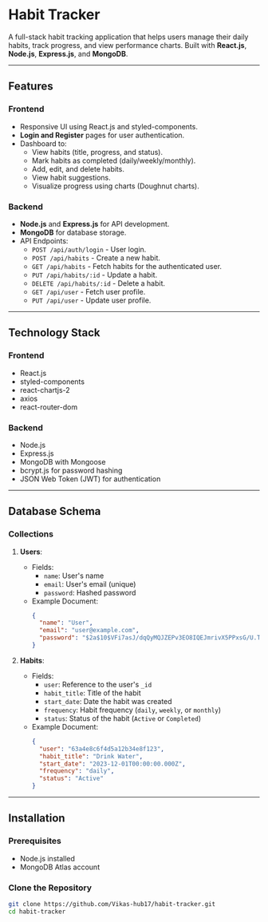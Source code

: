 # Habit Tracker

A full-stack habit tracking application that helps users manage their daily habits, track progress, and view performance charts. Built with **React.js**, **Node.js**, **Express.js**, and **MongoDB**.

---

## Features

### Frontend
- Responsive UI using React.js and styled-components.
- **Login and Register** pages for user authentication.
- Dashboard to:
  - View habits (title, progress, and status).
  - Mark habits as completed (daily/weekly/monthly).
  - Add, edit, and delete habits.
  - View habit suggestions.
  - Visualize progress using charts (Doughnut charts).

### Backend
- **Node.js** and **Express.js** for API development.
- **MongoDB** for database storage.
- API Endpoints:
  - `POST /api/auth/login` - User login.
  - `POST /api/habits` - Create a new habit.
  - `GET /api/habits` - Fetch habits for the authenticated user.
  - `PUT /api/habits/:id` - Update a habit.
  - `DELETE /api/habits/:id` - Delete a habit.
  - `GET /api/user` - Fetch user profile.
  - `PUT /api/user` - Update user profile.

---

## Technology Stack

### Frontend
- React.js
- styled-components
- react-chartjs-2
- axios
- react-router-dom

### Backend
- Node.js
- Express.js
- MongoDB with Mongoose
- bcrypt.js for password hashing
- JSON Web Token (JWT) for authentication

---

## Database Schema

### Collections
1. **Users**:
   - Fields:
     - `name`: User's name
     - `email`: User's email (unique)
     - `password`: Hashed password
   - Example Document:
     ```json
     {
       "name": "User",
       "email": "user@example.com",
       "password": "$2a$10$VFi7asJ/dqQyMQJZEPv3EO8IQEJmrivX5PPxsG/U.TbAlpslBRVoW"
     }
     ```

2. **Habits**:
   - Fields:
     - `user`: Reference to the user's `_id`
     - `habit_title`: Title of the habit
     - `start_date`: Date the habit was created
     - `frequency`: Habit frequency (`daily`, `weekly`, or `monthly`)
     - `status`: Status of the habit (`Active` or `Completed`)
   - Example Document:
     ```json
     {
       "user": "63a4e8c6f4d5a12b34e8f123",
       "habit_title": "Drink Water",
       "start_date": "2023-12-01T00:00:00.000Z",
       "frequency": "daily",
       "status": "Active"
     }
     ```

---

## Installation

### Prerequisites
- Node.js installed
- MongoDB Atlas account

### Clone the Repository
```bash
git clone https://github.com/Vikas-hub17/habit-tracker.git
cd habit-tracker
